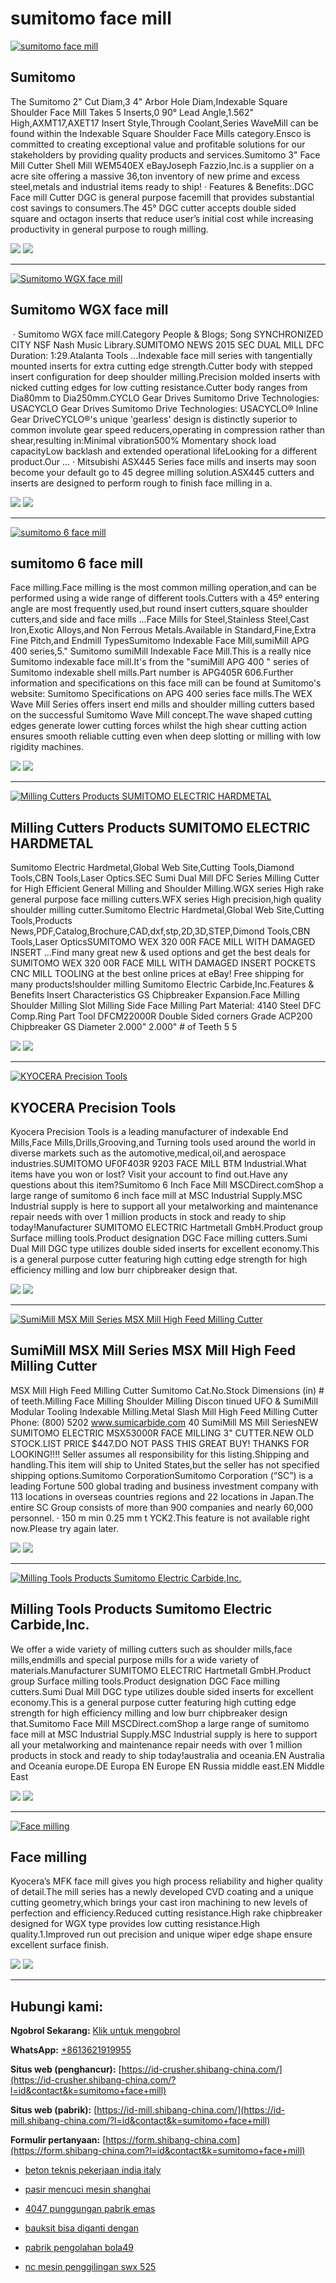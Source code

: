 # sumitomo face mill

<a href="https://swt.shibang-china.com/?l=id&img&k=sumitomo+face+mill" target="_blank">![sumitomo face mill](http://static.shibang-china.com/all-800x300/910.jpg)</a>

## Sumitomo
The Sumitomo 2&quot; Cut Diam,3 4&quot; Arbor Hole Diam,Indexable Square Shoulder Face Mill Takes 5 Inserts,0 90&#176; Lead Angle,1.562&quot; High,AXMT17,AXET17 Insert Style,Through Coolant,Series WaveMill can be found within the Indexable Square Shoulder Face Mills category.Ensco is committed to creating exceptional value and profitable solutions for our stakeholders by providing quality products and services.Sumitomo 3&quot; Face Mill Cutter Shell Mill WEM540EX eBayJoseph Fazzio,Inc.is a supplier on a acre site offering a massive 36,ton inventory of new prime and excess steel,metals and industrial items ready to ship!&nbsp;&#0183;&#32;Features &amp; Benefits:.DGC Face mill Cutter DGC is general purpose facemill that provides substantial cost savings to consumers.The 45&#176; DGC cutter accepts double sided square and octagon inserts that reduce user’s initial cost while increasing productivity in general purpose to rough milling.


<a href="https://whatsapp.shibangsoft.com/WhatsApp.php" target="_blank" title="WhatsApp">![](http://static.shibang-china.com/icon/whatsapp.png)</a> <a href="https://swt.shibang-china.com/?l=id&icon&k=sumitomo+face+mill" target="_blank">![](http://static.shibang-china.com/icon/chat-id.png)</a>

---

<a href="https://swt.shibang-china.com/?l=id&img&k=sumitomo+face+mill" target="_blank">![Sumitomo WGX face mill](http://static.shibang-china.com/all-800x300/431.jpg)</a>

## Sumitomo WGX face mill
&nbsp;&#0183;&#32;Sumitomo WGX face mill.Category People &amp; Blogs; Song SYNCHRONIZED CITY NSF Nash Music Library.SUMITOMO NEWS 2015 SEC DUAL MILL DFC Duration: 1:29.Atalanta Tools …Indexable face mill series with tangentially mounted inserts for extra cutting edge strength.Cutter body with stepped insert configuration for deep shoulder milling.Precision molded inserts with nicked cutting edges for low cutting resistance.Cutter body ranges from Dia80mm to Dia250mm.CYCLO Gear Drives Sumitomo Drive Technologies: USACYCLO Gear Drives Sumitomo Drive Technologies: USACYCLO&#174; Inline Gear DriveCYCLO&#174;'s unique 'gearless' design is distinctly superior to common involute gear speed reducers,operating in compression rather than shear,resulting in:Minimal vibration500% Momentary shock load capacityLow backlash and extended operational lifeLooking for a different product.Our …&nbsp;&#0183;&#32;Mitsubishi ASX445 Series face mills and inserts may soon become your default go to 45 degree milling solution.ASX445 cutters and inserts are designed to perform rough to finish face milling in a.


<a href="https://whatsapp.shibangsoft.com/WhatsApp.php" target="_blank" title="WhatsApp">![](http://static.shibang-china.com/icon/whatsapp.png)</a> <a href="https://swt.shibang-china.com/?l=id&icon&k=sumitomo+face+mill" target="_blank">![](http://static.shibang-china.com/icon/chat-id.png)</a>

---

<a href="https://swt.shibang-china.com/?l=id&img&k=sumitomo+face+mill" target="_blank">![sumitomo 6 face mill](http://static.shibang-china.com/all-800x300/151.jpg)</a>

## sumitomo 6 face mill
Face milling.Face milling is the most common milling operation,and can be performed using a wide range of different tools.Cutters with a 45&#186; entering angle are most frequently used,but round insert cutters,square shoulder cutters,and side and face mills …Face Mills for Steel,Stainless Steel,Cast Iron,Exotic Alloys,and Non Ferrous Metals.Available in Standard,Fine,Extra Fine Pitch,and Endmill TypesSumitomo Indexable Face Mill,sumiMill APG 400 series,5.&quot; Sumitomo sumiMill Indexable Face Mill.This is a really nice Sumitomo indexable face mill.It's from the &quot;sumiMill APG 400 &quot; series of Sumitomo indexable shell mills.Part number is APG405R 606.Further information and specifications on this face mill can be found at Sumitomo's website: Sumitomo Specifications on APG 400 series face mills.The WEX Wave Mill Series offers insert end mills and shoulder milling cutters based on the successful Sumitomo Wave Mill concept.The wave shaped cutting edges generate lower cutting forces whilst the high shear cutting action ensures smooth reliable cutting even when deep slotting or milling with low rigidity machines.


<a href="https://whatsapp.shibangsoft.com/WhatsApp.php" target="_blank" title="WhatsApp">![](http://static.shibang-china.com/icon/whatsapp.png)</a> <a href="https://swt.shibang-china.com/?l=id&icon&k=sumitomo+face+mill" target="_blank">![](http://static.shibang-china.com/icon/chat-id.png)</a>

---

<a href="https://swt.shibang-china.com/?l=id&img&k=sumitomo+face+mill" target="_blank">![Milling Cutters Products SUMITOMO ELECTRIC HARDMETAL](http://static.shibang-china.com/all-800x300/1253.jpg)</a>

## Milling Cutters Products SUMITOMO ELECTRIC HARDMETAL
Sumitomo Electric Hardmetal,Global Web Site,Cutting Tools,Diamond Tools,CBN Tools,Laser Optics.SEC Sumi Dual Mill DFC Series Milling Cutter for High Efficient General Milling and Shoulder Milling.WGX series High rake general purpose face milling cutters.WFX series High precision,high quality shoulder milling cutter.Sumitomo Electric Hardmetal,Global Web Site,Cutting Tools,Products News,PDF,Catalog,Brochure,CAD,dxf,stp,2D,3D,STEP,Dimond Tools,CBN Tools,Laser OpticsSUMITOMO WEX 320 00R FACE MILL WITH DAMAGED INSERT …Find many great new &amp; used options and get the best deals for SUMITOMO WEX 320 00R FACE MILL WITH DAMAGED INSERT POCKETS CNC MILL TOOLING at the best online prices at eBay! Free shipping for many products!shoulder milling Sumitomo Electric Carbide,Inc.Features &amp; Benefits Insert Characteristics GS Chipbreaker Expansion.Face Milling Shoulder Milling Slot Milling Side Face Milling Part Material: 4140 Steel DFC Comp.Ring Part Tool DFCM22000R Double Sided corners Grade ACP200 Chipbreaker GS Diameter 2.000&quot; 2.000&quot; # of Teeth 5 5


<a href="https://whatsapp.shibangsoft.com/WhatsApp.php" target="_blank" title="WhatsApp">![](http://static.shibang-china.com/icon/whatsapp.png)</a> <a href="https://swt.shibang-china.com/?l=id&icon&k=sumitomo+face+mill" target="_blank">![](http://static.shibang-china.com/icon/chat-id.png)</a>

---

<a href="https://swt.shibang-china.com/?l=id&img&k=sumitomo+face+mill" target="_blank">![KYOCERA Precision Tools](http://static.shibang-china.com/all-800x300/72.jpg)</a>

## KYOCERA Precision Tools
Kyocera Precision Tools is a leading manufacturer of indexable End Mills,Face Mills,Drills,Grooving,and Turning tools used around the world in diverse markets such as the automotive,medical,oil,and aerospace industries.SUMITOMO UF0F403R 9203 FACE MILL BTM Industrial.What items have you won or lost? Visit your account to find out.Have any questions about this item?Sumitomo 6 Inch Face Mill MSCDirect.comShop a large range of sumitomo 6 inch face mill at MSC Industrial Supply.MSC Industrial supply is here to support all your metalworking and maintenance repair needs with over 1 million products in stock and ready to ship today!Manufacturer SUMITOMO ELECTRIC Hartmetall GmbH.Product group Surface milling tools.Product designation DGC Face milling cutters.Sumi Dual Mill DGC type utilizes double sided inserts for excellent economy.This is a general purpose cutter featuring high cutting edge strength for high efficiency milling and low burr chipbreaker design that.


<a href="https://whatsapp.shibangsoft.com/WhatsApp.php" target="_blank" title="WhatsApp">![](http://static.shibang-china.com/icon/whatsapp.png)</a> <a href="https://swt.shibang-china.com/?l=id&icon&k=sumitomo+face+mill" target="_blank">![](http://static.shibang-china.com/icon/chat-id.png)</a>

---

<a href="https://swt.shibang-china.com/?l=id&img&k=sumitomo+face+mill" target="_blank">![SumiMill MSX Mill Series MSX Mill High Feed Milling Cutter](http://static.shibang-china.com/all-800x300/937.jpg)</a>

## SumiMill MSX Mill Series MSX Mill High Feed Milling Cutter
MSX Mill High Feed Milling Cutter Sumitomo Cat.No.Stock Dimensions (in) # of teeth.Milling Face Milling Shoulder Milling Discon tinued UFO &amp; SumiMill Modular Tooling Indexable Milling.Metal Slash Mill High Feed Milling Cutter Phone: (800) 5202 www.sumicarbide.com 40 SumiMill MS Mill SeriesNEW SUMITOMO ELECTRIC MSX53000R FACE MILLING 3&quot; CUTTER.NEW OLD STOCK.LIST PRICE $447.DO NOT PASS THIS GREAT BUY! THANKS FOR LOOKING!!!! Seller assumes all responsibility for this listing.Shipping and handling.This item will ship to United States,but the seller has not specified shipping options.Sumitomo CorporationSumitomo Corporation (“SC”) is a leading Fortune 500 global trading and business investment company with 113 locations in overseas countries regions and 22 locations in Japan.The entire SC Group consists of more than 900 companies and nearly 60,000 personnel.&nbsp;&#0183;&#32;150 m min 0.25 mm t YCK2.This feature is not available right now.Please try again later.


<a href="https://whatsapp.shibangsoft.com/WhatsApp.php" target="_blank" title="WhatsApp">![](http://static.shibang-china.com/icon/whatsapp.png)</a> <a href="https://swt.shibang-china.com/?l=id&icon&k=sumitomo+face+mill" target="_blank">![](http://static.shibang-china.com/icon/chat-id.png)</a>

---

<a href="https://swt.shibang-china.com/?l=id&img&k=sumitomo+face+mill" target="_blank">![Milling Tools Products Sumitomo Electric Carbide,Inc.](http://static.shibang-china.com/all-800x300/363.jpg)</a>

## Milling Tools Products Sumitomo Electric Carbide,Inc.
We offer a wide variety of milling cutters such as shoulder mills,face mills,endmills and special purpose mills for a wide variety of materials.Manufacturer SUMITOMO ELECTRIC Hartmetall GmbH.Product group Surface milling tools.Product designation DGC Face milling cutters.Sumi Dual Mill DGC type utilizes double sided inserts for excellent economy.This is a general purpose cutter featuring high cutting edge strength for high efficiency milling and low burr chipbreaker design that.Sumitomo Face Mill MSCDirect.comShop a large range of sumitomo face mill at MSC Industrial Supply.MSC Industrial supply is here to support all your metalworking and maintenance repair needs with over 1 million products in stock and ready to ship today!australia and oceania.EN Australia and Oceania europe.DE Europa EN Europe EN Russia middle east.EN Middle East


<a href="https://whatsapp.shibangsoft.com/WhatsApp.php" target="_blank" title="WhatsApp">![](http://static.shibang-china.com/icon/whatsapp.png)</a> <a href="https://swt.shibang-china.com/?l=id&icon&k=sumitomo+face+mill" target="_blank">![](http://static.shibang-china.com/icon/chat-id.png)</a>

---

<a href="https://swt.shibang-china.com/?l=id&img&k=sumitomo+face+mill" target="_blank">![Face milling](http://static.shibang-china.com/all-800x300/771.jpg)</a>

## Face milling
Kyocera’s MFK face mill gives you high process reliability and higher quality of detail.The mill series has a newly developed CVD coating and a unique cutting geometry,which brings your cast iron machining to new levels of perfection and efficiency.Reduced cutting resistance.High rake chipbreaker designed for WGX type provides low cutting resistance.High quality.1.Improved run out precision and unique wiper edge shape ensure excellent surface finish.

<a href="https://whatsapp.shibangsoft.com/WhatsApp.php" target="_blank" title="WhatsApp">![](http://static.shibang-china.com/icon/whatsapp.png)</a> <a href="https://swt.shibang-china.com/?l=id&icon&k=sumitomo+face+mill" target="_blank">![](http://static.shibang-china.com/icon/chat-id.png)</a>

---
## Hubungi kami:

**Ngobrol Sekarang:** [Klik untuk mengobrol](https://swt.shibang-china.com?l=id&contact&k=sumitomo+face+mill)

**WhatsApp:**  [+8613621919955](https://whatsapp.shibangsoft.com/WhatsApp.php)

**Situs web (penghancur):** [https://id-crusher.shibang-china.com/](https://id-crusher.shibang-china.com/?l=id&contact&k=sumitomo+face+mill)

**Situs web (pabrik):** [https://id-mill.shibang-china.com/](https://id-mill.shibang-china.com/?l=id&contact&k=sumitomo+face+mill)

**Formulir pertanyaan:** [https://form.shibang-china.com](https://form.shibang-china.com?l=id&contact&k=sumitomo+face+mill)

* [beton teknis pekerjaan india italy](../46/beton%20teknis%20pekerjaan%20india%20italy.md)

* [pasir mencuci mesin shanghai](../41/pasir%20mencuci%20mesin%20shanghai.md)

* [4047 punggungan pabrik emas](../48/4047%20punggungan%20pabrik%20emas.md)

* [bauksit bisa diganti dengan](../45/bauksit%20bisa%20diganti%20dengan.md)

* [pabrik pengolahan bola49](../50/pabrik%20pengolahan%20bola49.md)

* [nc mesin penggilingan swx 525](../47/nc%20mesin%20penggilingan%20swx%20525.md)